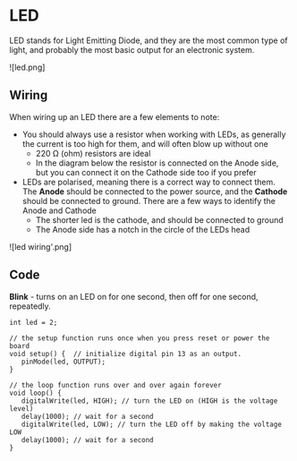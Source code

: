 # LED

LED stands for Light Emitting Diode, and they are the most common type of light, and probably the most basic output for an electronic system.

![led.png]

## Wiring

When wiring up an LED there are a few elements to note:

- You should always use a resistor when working with LEDs, as generally the current is too high for them, and will often blow up without one
    - 220 Ω (ohm) resistors are ideal
    - In the diagram below the resistor is connected on the Anode side, but you can connect it on the Cathode side too if you prefer
- LEDs are polarised, meaning there is a correct way to connect them. The **Anode** should be connected to the power source, and the **Cathode** should be connected to ground. There are a few ways to identify the Anode and Cathode
    - The shorter led is the cathode, and should be connected to ground
    - The Anode side has a notch in the circle of the LEDs head
        
![led wiring'.png]
        

## Code

**Blink** - turns on an LED on for one second, then off for one second, repeatedly.

```arduino
int led = 2;

// the setup function runs once when you press reset or power the board
void setup() {  // initialize digital pin 13 as an output.
   pinMode(led, OUTPUT);
}

// the loop function runs over and over again forever
void loop() {
   digitalWrite(led, HIGH); // turn the LED on (HIGH is the voltage level)
   delay(1000); // wait for a second
   digitalWrite(led, LOW); // turn the LED off by making the voltage LOW
   delay(1000); // wait for a second
}
```